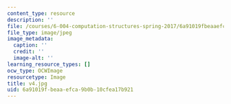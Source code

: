 ```yaml
---
content_type: resource
description: ''
file: /courses/6-004-computation-structures-spring-2017/6a91019fbeaaefca9b0b10cfea17b921_v4.jpg
file_type: image/jpeg
image_metadata:
  caption: ''
  credit: ''
  image-alt: ''
learning_resource_types: []
ocw_type: OCWImage
resourcetype: Image
title: v4.jpg
uid: 6a91019f-beaa-efca-9b0b-10cfea17b921
---
```


